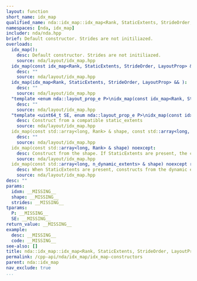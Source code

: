 ```yaml
---
layout: function
short_name: idx_map
qualified_name: nda::idx_map::idx_map<Rank, StaticExtents, StrideOrder, LayoutProp>
namespaces: [nda, idx_map]
includer: nda/nda.hpp
brief: Default constructor. Strides are not initiliazed.
overloads:
  idx_map():
    desc: Default constructor. Strides are not initiliazed.
    source: nda/layout/idx_map.hpp
  idx_map(const idx_map<Rank, StaticExtents, StrideOrder, LayoutProp> & ):
    desc: ""
    source: nda/layout/idx_map.hpp
  idx_map(idx_map<Rank, StaticExtents, StrideOrder, LayoutProp> && ):
    desc: ""
    source: nda/layout/idx_map.hpp
  "template <enum nda::layout_prop_e P>\nidx_map(const idx_map<Rank, StaticExtents, StrideOrder, P> & idxm) noexcept":
    desc: ""
    source: nda/layout/idx_map.hpp
  "template <uint64_t SE, enum nda::layout_prop_e P>\nidx_map(const idx_map<Rank, SE, StrideOrder, P> & idxm) noexcept(false)":
    desc: Construct from a compatible static_extents
    source: nda/layout/idx_map.hpp
  idx_map(const std::array<long, Rank> & shape, const std::array<long, Rank> & strides) noexcept:
    desc: ""
    source: nda/layout/idx_map.hpp
  idx_map(const std::array<long, Rank> & shape) noexcept:
    desc: Construct from the shape. If StaticExtents are present, the corresponding component of the shape must be equal to it.
    source: nda/layout/idx_map.hpp
  idx_map(const std::array<long, n_dynamic_extents> & shape) noexcept requires ((n_dynamic_extents != Rank) and (n_dynamic_extents != 0)):
    desc: When StaticExtents are present, constructs from the dynamic extents only
    source: nda/layout/idx_map.hpp
desc: ""
params:
  idxm: __MISSING__
  shape: __MISSING__
  strides: __MISSING__
tparams:
  P: __MISSING__
  SE: __MISSING__
return_value: __MISSING__
example:
  desc: __MISSING__
  code: __MISSING__
see-also: []
title: nda::idx_map::idx_map<Rank, StaticExtents, StrideOrder, LayoutProp>
permalink: /cpp-api/nda/idx_map/idx_map-constructors
parent: nda::idx_map
nav_exclude: true
...
```


